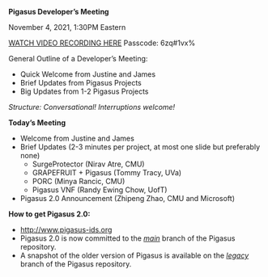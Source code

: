 
**Pigasus Developer’s Meeting**

November 4, 2021, 1:30PM Eastern

[WATCH VIDEO RECORDING HERE](https://cmu.zoom.us/rec/share/lbN5Sze1qs_MiNA3T3cYq7fNS8t8WSCRDGus6eG3CEISUs4TFZpuYCHA5gOiFwjL.vl4n_MnaSqycAWnt)
Passcode: 6zq#1vx%


General Outline of a Developer’s Meeting:



* Quick Welcome from Justine and James
* Brief Updates from Pigasus Projects
* Big Updates from 1-2 Pigasus Projects

_Structure: Conversational! Interruptions welcome!_

**Today’s Meeting**



* Welcome from Justine and James
* Brief Updates (2-3 minutes per project, at most one slide but preferably none)
    * SurgeProtector (Nirav Atre, CMU)
    * GRAPEFRUIT + Pigasus (Tommy Tracy, UVa)
    * PORC (Minya Rancic, CMU)
    * Pigasus VNF (Randy Ewing Chow, UofT)
* Pigasus 2.0 Announcement (Zhipeng Zhao, CMU and Microsoft)

**How to get Pigasus 2.0:**



* http://www.pigasus-ids.org
* Pigasus 2.0 is now committed to the _<span style="text-decoration:underline;">main</span>_ branch of the Pigasus repository.
* A snapshot of the older version of Pigasus is available on the _<span style="text-decoration:underline;">legacy</span>_ branch of the Pigasus repository.
